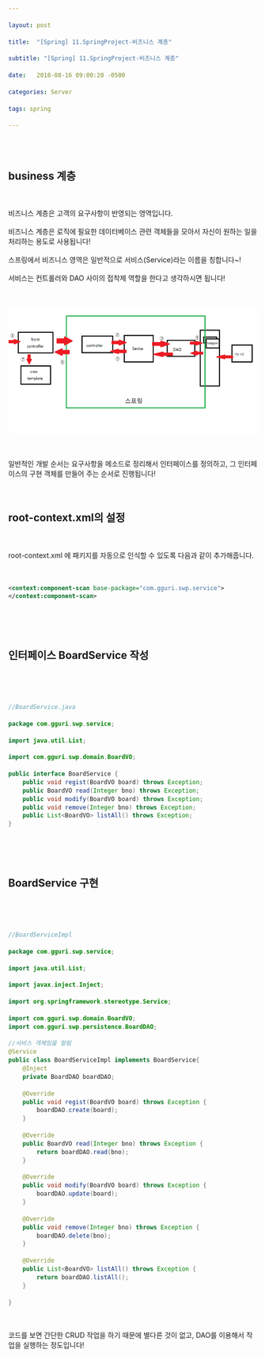 ```yaml
---

layout: post

title:  "[Spring] 11.SpringProject-비즈니스 계층"

subtitle: "[Spring] 11.SpringProject-비즈니스 계층"

date:   2018-08-16 09:00:20 -0500

categories: Server

tags: spring

---
```


<br>
<br>

## business 계층

<br>
<br>
비즈니스 계층은 고객의 요구사항이 반영되는 영역입니다.
<br>
<br>
비즈니스 계층은 로직에 필요한 데이터베이스 관련 객체들을 모아서 자신이 원하는 일을 처리하는 용도로 사용됩니다!
<br>
<br>
스프링에서 비즈니스 영역은 일반적으로 서비스(Service)라는 이름을 칭합니다~! 
<br>
<br>
서비스는 컨트롤러와 DAO 사이의 접착제 역할을 한다고 생각하시면 됩니다!
<br>
<br>
<br>

![image](/image/Spring_image/Spring_image_41.png)

<br>
<br>
일반적인 개발 순서는 요구사항을 메소드로 정리해서 인터페이스를 정의하고, 그 인터페이스의 구현 객체를 만들어 주는 순서로 진행됩니다!
<br>
<br>
<br>

## root-context.xml의 설정

<br>
<br>
root-context.xml 에 패키지를 자동으로 인식할 수 있도록 다음과 같이 추가해줍니다.
<br>
<br>
<br>

```xml
<context:component-scan base-package="com.gguri.swp.service">
</context:component-scan>
```

<br>
<br>
<br>

## 인터페이스 BoardService 작성

<br>
<br>
<br>

```java
//BoardService.java

package com.gguri.swp.service;

import java.util.List;

import com.gguri.swp.domain.BoardVO;

public interface BoardService {
	public void regist(BoardVO board) throws Exception;
	public BoardVO read(Integer bno) throws Exception;
	public void modify(BoardVO board) throws Exception;
	public void remove(Integer bno) throws Exception;
	public List<BoardVO> listAll() throws Exception;
}
```

<br>
<br>
<br>

## BoardService 구현

<br>
<br>
<br>

```java
//BoardServiceImpl

package com.gguri.swp.service;

import java.util.List;

import javax.inject.Inject;

import org.springframework.stereotype.Service;

import com.gguri.swp.domain.BoardVO;
import com.gguri.swp.persistence.BoardDAO;

//서비스 객체임을 알림
@Service
public class BoardServiceImpl implements BoardService{
	@Inject
	private BoardDAO boardDAO;
	
	@Override
	public void regist(BoardVO board) throws Exception {
		boardDAO.create(board);
	}

	@Override
	public BoardVO read(Integer bno) throws Exception {
		return boardDAO.read(bno);
	}

	@Override
	public void modify(BoardVO board) throws Exception {
		boardDAO.update(board);
	}

	@Override
	public void remove(Integer bno) throws Exception {
		boardDAO.delete(bno);
	}

	@Override
	public List<BoardVO> listAll() throws Exception {
		return boardDAO.listAll();
	}

}
```

<br>
<br>
코드를 보면 간단한 CRUD 작업을 하기 때문에 별다른 것이 없고, DAO를 이용해서 작업을 실행하는 정도입니다!

